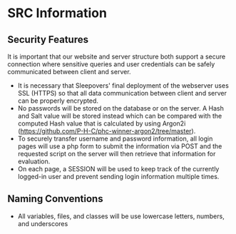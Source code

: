 
# SRC Information

## Security Features
It is important that our website and server structure both support a secure connection where sensitive queries and user credentials can be safely communicated between client and server. 
- It is necessary that Sleepovers' final deployment of the webserver uses SSL (HTTPS) so that all data communication between client and server can be properly encrypted.
- No passwords will be stored on the database or on the server. A Hash and Salt value will be stored instead which can be compared with the computed Hash value that is calculated by using Argon2i (https://github.com/P-H-C/phc-winner-argon2/tree/master).
- To securely transfer username and password information, all login pages will use a php form to submit the information via POST and the requested script on the server will then retrieve that information for evaluation.
- On each page, a SESSION will be used to keep track of the currently logged-in user and prevent sending login information multiple times.

## Naming Conventions
- All variables, files, and classes will be use lowercase letters, numbers, and underscores
